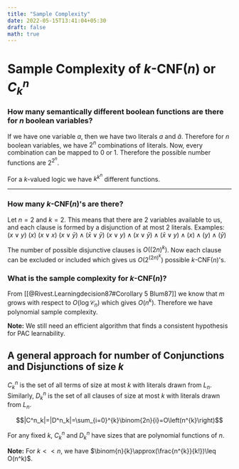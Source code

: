 ```yaml
---
title: "Sample Complexity"
date: 2022-05-15T13:41:04+05:30
draft: false
math: true
---
```


# Sample Complexity of $k$-CNF($n$) or $C^{n}_{k}$
### How many semantically different boolean functions are there for $n$ boolean variables?
If we have one variable $a$, then we have two literals $a$ and $\hat{a}$. Therefore for $n$ boolean variables, we have $2^n$ combinations of literals. Now, every combination can be mapped to $0$ or $1$. Therefore the possible number functions are $2^{2^n}$.

For a $k$-valued logic we have  $k^{k^n}$ different functions.

***
### How many $k$-CNF($n$)'s are there?
Let $n=2$ and $k=2$. This means that there are $2$ variables available to us, and each clause is formed by a disjunction of at most $2$ literals. Examples:
$(x \lor y)$
$(x)$
$(x \lor x)$
$(x \lor \bar{y} ) \land (\bar{x} \lor \bar{y})$
$(x \lor y) \land (x \lor \bar{y}) \land (\bar{x} \lor y) \land (x) \land (y) \land (\bar{y})$

The number of possible disjunctive clauses is $O({(2n)}^k)$. Now each clause can be excluded or included which gives us $O(2^{(2n)^k})$ possible $k$-CNF($n$)'s.

### What is the sample complexity for $k$-CNF($n$)?
From [[@Rivest.Learningdecision87#Corollary 5 Blum87]] we know that $m$ grows with respect to $O(\log{\mathcal{C}_n})$ which gives $O(n^k)$. Therefore we have polynomial sample complexity.

**Note:** We still need an efficient algorithm that finds a consistent hypothesis for PAC learnability.

## A general approach for number of Conjunctions and Disjunctions of size $k$

$C^n_k$ is the set of all terms of size at most $k$ with literals drawn from $L_{n}$. Similarly, $D^n_k$ is the set of all clauses of size at most $k$ with literals drawn from $L_n$.

$$|C^n_k|=|D^n_k|=\sum_{i=0}^{k}\binom{2n}{i}=O\left(n^{k}\right)$$

For any fixed $k$, $C^n_k$ and $D^n_k$ have sizes that are polynomial functions of $n$.

**Note:** For $k<<n$, we have $\binom{n}{k}\approx(\frac{n^{k}}{k!})\leq O(n^k)$.

